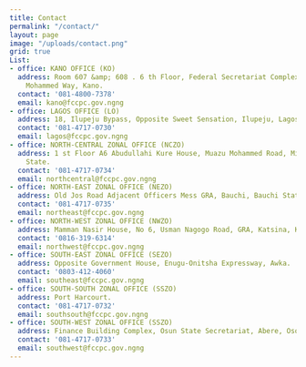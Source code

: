 ```yaml
---
title: Contact
permalink: "/contact/"
layout: page
image: "/uploads/contact.png"
grid: true
List:
- office: KANO OFFICE (KO)
  address: Room 607 &amp; 608 . 6 th Floor, Federal Secretariat Complex, No. 1 Murtala
    Mohammed Way, Kano.
  contact: '081-4800-7378'
  email: kano@fccpc.gov.ngng
- office: LAGOS OFFICE (LO)
  address: 18, Ilupeju Bypass, Opposite Sweet Sensation, Ilupeju, Lagos.
  contact: '081-4717-0730'
  email: lagos@fccpc.gov.ngng
- office: NORTH-CENTRAL ZONAL OFFICE (NCZO)
  address: 1 st Floor A6 Abudullahi Kure House, Muazu Mohammed Road, Minna, Niger
    State.
  contact: '081-4717-0734'
  email: northcentral@fccpc.gov.ngng
- office: NORTH-EAST ZONAL OFFICE (NEZO)
  address: Old Jos Road Adjacent Officers Mess GRA, Bauchi, Bauchi State.
  contact: '081-4717-0735'
  email: northeast@fccpc.gov.ngng
- office: NORTH-WEST ZONAL OFFICE (NWZO)
  address: Mamman Nasir House, No 6, Usman Nagogo Road, GRA, Katsina, Katsina State.
  contact: '0816-319-6314'
  email: northwest@fccpc.gov.ngng
- office: SOUTH-EAST ZONAL OFFICE (SEZO)
  address: Opposite Government House, Enugu-Onitsha Expressway, Awka.
  contact: '0803-412-4060'
  email: southeast@fccpc.gov.ngng
- office: SOUTH-SOUTH ZONAL OFFICE (SSZO)
  address: Port Harcourt.
  contact: '081-4717-0732'
  email: southsouth@fccpc.gov.ngng
- office: SOUTH-WEST ZONAL OFFICE (SSZO)
  address: Finance Building Complex, Osun State Secretariat, Abere, Osogbo, Osun State.
  contact: '081-4717-0733'
  email: southwest@fccpc.gov.ngng
---
```


